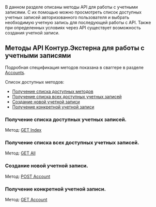 В данном разделе описаны методы API для работы с учетными записями. С их помощью можно просмотреть список доступных учетных записей авторизованного пользователя и выбрать необходимую учетную запись для последующей работы с API. Также при определенных условиях через API существует возможность создания учетной записи.

## Методы API Контур.Экстерна для работы с учетными записями
Подробная спецификация методов показана в сваггере в разделе [Accounts](http://extern-api.testkontur.ru/swagger/ui/index#/Accounts).

Список доступных методов:
* [Получение списка доступных методов](#1)
* [Получение списка всех доступных учетных записей](#2)
* [Создание новой учетной записи](#3)
* [Получение конкретной учетной записи](#4)

### Получение списка доступных учетных записей. <a name="1"></a>
Метод: [GET Index](http://extern-api.testkontur.ru/swagger/ui/index#!/Accounts/Root_Index)

### Получение списка всех доступных учетных записей. <a name="2"></a>
Метод: [GET All](http://extern-api.testkontur.ru/swagger/ui/index#!/Accounts/Accounts_GetAll)

### Создание новой учетной записи. <a name="3"></a>
Метод: [POST Account](http://extern-api.testkontur.ru/swagger/ui/index#!/Accounts/Accounts_Create)

### Получение конкретной учетной записи. <a name="4"></a>
Метод: [GET Account](http://extern-api.testkontur.ru/swagger/ui/index#!/Accounts/Accounts_Get)
